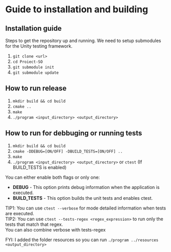# Guide to installation and building

## Installation guide
Steps to get the repository up and running. We need to setup submodules for the Unity testing framework.

1. ```git clone <url>```
2. ```cd Proiect-SO```
3. ```git submodule init```
4. ```git submodule update```

## How to run release

1. ```mkdir build && cd build```
2. ```cmake ..``` 
3. ```make```
4. ```./program <input_directory> <output_directory>```
 
## How to run for debbuging or running tests

1. ```mkdir build && cd build```
2. ```cmake -DDEBUG=[ON/OFF] -DBUILD_TESTS=[ON/OFF] ..``` 
3. ```make```
4. ```./program <input_directory> <output_directory>``` or ```ctest``` (If BUILD_TESTS is enabled)

You can either enable both flags or only one: 
- **DEBUG** - This option prints debug information when the application is executed.
- **BUILD_TESTS** - This option builds the unit tests and enables ctest.

TIP1: You can use ```ctest --verbose``` for mode detailed information when tests are executed. \
TIP2: You can use ```ctest --tests-regex <regex_expression>``` to run only the tests that match that regex. \
You can also combine verbose with tests-regex

FYI: I added the folder resources so you can run ```./program ../resources <output_directory>```